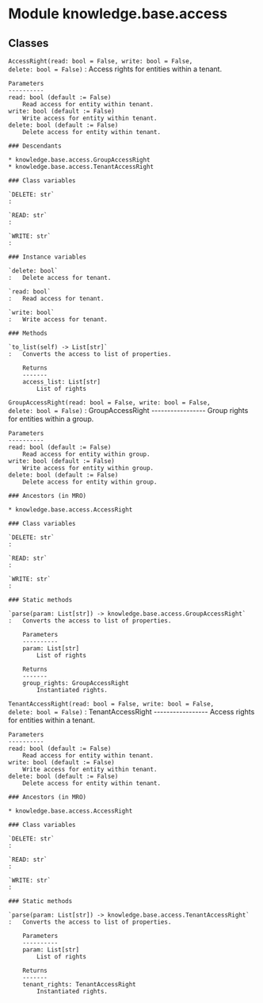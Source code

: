 Module knowledge.base.access
============================

Classes
-------

`AccessRight(read: bool = False, write: bool = False, delete: bool = False)`
:   Access rights for entities within a tenant.
    
    Parameters
    ----------
    read: bool (default := False)
        Read access for entity within tenant.
    write: bool (default := False)
        Write access for entity within tenant.
    delete: bool (default := False)
        Delete access for entity within tenant.

    ### Descendants

    * knowledge.base.access.GroupAccessRight
    * knowledge.base.access.TenantAccessRight

    ### Class variables

    `DELETE: str`
    :

    `READ: str`
    :

    `WRITE: str`
    :

    ### Instance variables

    `delete: bool`
    :   Delete access for tenant.

    `read: bool`
    :   Read access for tenant.

    `write: bool`
    :   Write access for tenant.

    ### Methods

    `to_list(self) ‑> List[str]`
    :   Converts the access to list of properties.
        
        Returns
        -------
        access_list: List[str]
            List of rights

`GroupAccessRight(read: bool = False, write: bool = False, delete: bool = False)`
:   GroupAccessRight
    -----------------
    Group rights for entities within a group.
    
    Parameters
    ----------
    read: bool (default := False)
        Read access for entity within group.
    write: bool (default := False)
        Write access for entity within group.
    delete: bool (default := False)
        Delete access for entity within group.

    ### Ancestors (in MRO)

    * knowledge.base.access.AccessRight

    ### Class variables

    `DELETE: str`
    :

    `READ: str`
    :

    `WRITE: str`
    :

    ### Static methods

    `parse(param: List[str]) ‑> knowledge.base.access.GroupAccessRight`
    :   Converts the access to list of properties.
        
        Parameters
        ----------
        param: List[str]
            List of rights
        
        Returns
        -------
        group_rights: GroupAccessRight
            Instantiated rights.

`TenantAccessRight(read: bool = False, write: bool = False, delete: bool = False)`
:   TenantAccessRight
    -----------------
    Access rights for entities within a tenant.
    
    Parameters
    ----------
    read: bool (default := False)
        Read access for entity within tenant.
    write: bool (default := False)
        Write access for entity within tenant.
    delete: bool (default := False)
        Delete access for entity within tenant.

    ### Ancestors (in MRO)

    * knowledge.base.access.AccessRight

    ### Class variables

    `DELETE: str`
    :

    `READ: str`
    :

    `WRITE: str`
    :

    ### Static methods

    `parse(param: List[str]) ‑> knowledge.base.access.TenantAccessRight`
    :   Converts the access to list of properties.
        
        Parameters
        ----------
        param: List[str]
            List of rights
        
        Returns
        -------
        tenant_rights: TenantAccessRight
            Instantiated rights.